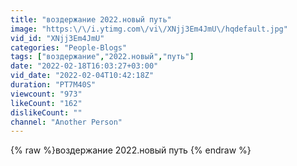 ```yaml
---
title: "воздержание 2022.новый путь"
image: "https:\/\/i.ytimg.com\/vi\/XNjj3Em4JmU\/hqdefault.jpg"
vid_id: "XNjj3Em4JmU"
categories: "People-Blogs"
tags: ["воздержание","2022.новый","путь"]
date: "2022-02-18T16:03:27+03:00"
vid_date: "2022-02-04T10:42:18Z"
duration: "PT7M40S"
viewcount: "973"
likeCount: "162"
dislikeCount: ""
channel: "Another Person"
---
```

{% raw %}воздержание 2022.новый путь {% endraw %}
